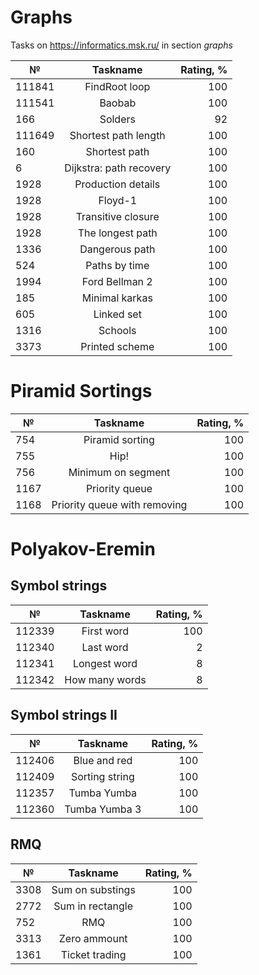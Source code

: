 # Graphs

Tasks on https://informatics.msk.ru/ in section *graphs*

| №      |        Taskname         | Rating, % |
|--------|:-----------------------:|----------:|
| 111841 |      FindRoot loop      |       100 |
| 111541 |         Baobab          |       100 |
| 166    |         Solders         |        92 |
| 111649 |  Shortest path length   |       100 |
| 160    |      Shortest path      |       100 |
| 6      | Dijkstra: path recovery |       100 |
| 1928   |   Production details    |       100 |
| 1928   |         Floyd-1         |       100 |
| 1928   |   Transitive closure    |       100 |
| 1928   |    The longest path     |       100 |
| 1336   |     Dangerous path      |       100 |
| 524    |      Paths by time      |       100 |
| 1994   |     Ford Bellman 2      |       100 |
| 185    |     Minimal karkas      |       100 |
| 605    |       Linked set        |       100 |
| 1316   |         Schools         |       100 |
| 3373   |     Printed scheme      |       100 |


# Piramid Sortings

| №    |           Taskname           | Rating, % |
|------|:----------------------------:|----------:|
| 754  |       Piramid sorting        |       100 |
| 755  |             Hip!             |       100 |
| 756  |      Minimum on segment      |       100 |
| 1167 |        Priority queue        |       100 |
| 1168 | Priority queue with removing |       100 |


# Polyakov-Eremin
## Symbol strings
| №      |    Taskname     | Rating, % |
|--------|:---------------:|----------:|
| 112339 |   First word    |       100 |
| 112340 |    Last word    |         2 |
| 112341 |  Longest word   |         8 |
| 112342 | How many words  |         8 |


## Symbol strings II
| №       |           Taskname           | Rating, % |
|---------|:----------------------------:|----------:|
| 112406  |         Blue and red         |       100 |
| 112409  |        Sorting string        |       100 |
| 112357  |         Tumba Yumba          |       100 |
| 112360  |        Tumba Yumba 3         |       100 |


## RMQ
| №    |     Taskname     | Rating, % |
|------|:----------------:|----------:|
| 3308 | Sum on substings |       100 |
| 2772 | Sum in rectangle |       100 |
| 752  |       RMQ        |       100 |
| 3313 |   Zero ammount   |       100 |
| 1361 |  Ticket trading  |       100 |